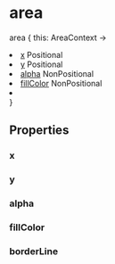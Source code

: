 # area

<tldr xmlns="">
<p><format style="bold" color="GoldenRod">area</format> <format style="italic">{ this: AreaContext -></format></p>
<list type="none">
<li>
<a href="#x"><format style="bold" color="CadetBlue">x</format></a> <format style="superscript">Positional</format>
<include from="properties.topic" element-id="signature-of-positional"></include>
</li>
<li>
<a href="#y"><format style="bold" color="CadetBlue">y</format></a> <format style="superscript">Positional</format>
<include from="properties.topic" element-id="signature-of-positional"></include>
</li>
<li>
<a href="#alpha"><format style="bold" color="DarkGray">alpha</format></a> <format style="superscript">NonPositional</format>
<include from="properties.topic" element-id="signature-of-nonpos-alpha"></include>
</li>
<li>
<a href="#fillcolor"><format style="bold" color="DarkGray">fillColor</format></a> <format style="superscript">NonPositional</format>
<include from="properties.topic" element-id="signature-of-nonpos-color"></include>
</li>
<li>
<include from="properties.topic" element-id="signature-of-borderLine"/>
</li>
</list>
<format style="italic">}</format>
</tldr>

## Properties

### x

<include from="properties.topic" element-id="x-property"/>

### y

<include from="properties.topic" element-id="y-property"/>

### alpha

<include from="properties.topic" element-id="alpha-property"/>

### fillColor

<include from="properties.topic" element-id="fillColor-property"/>

### borderLine

<include from="properties.topic" element-id="borderLine-property"/>
